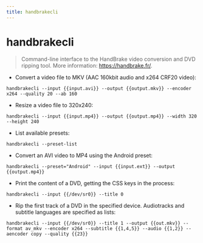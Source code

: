 ```yaml
---
title: handbrakecli
---
```

# handbrakecli

> Command-line interface to the HandBrake video conversion and DVD ripping tool.
> More information: <https://handbrake.fr/>.

- Convert a video file to MKV (AAC 160kbit audio and x264 CRF20 video):

`handbrakecli --input {{input.avi}} --output {{output.mkv}} --encoder x264 --quality 20 --ab 160`

- Resize a video file to 320x240:

`handbrakecli --input {{input.mp4}} --output {{output.mp4}} --width 320 --height 240`

- List available presets:

`handbrakecli --preset-list`

- Convert an AVI video to MP4 using the Android preset:

`handbrakecli --preset="Android" --input {{input.ext}} --output {{output.mp4}}`

- Print the content of a DVD, getting the CSS keys in the process:

`handbrakecli --input {{/dev/sr0}} --title 0`

- Rip the first track of a DVD in the specified device. Audiotracks and subtitle languages are specified as lists:

`handbrakecli --input {{/dev/sr0}} --title 1 --output {{out.mkv}} --format av_mkv --encoder x264 --subtitle {{1,4,5}} --audio {{1,2}} --aencoder copy --quality {{23}}`
